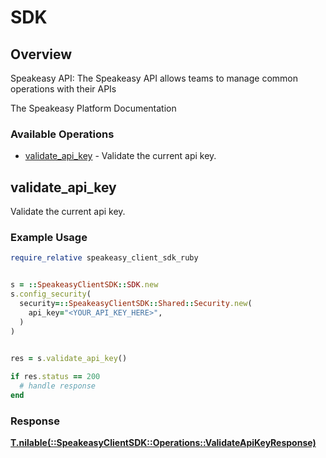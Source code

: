 # SDK


## Overview

Speakeasy API: The Speakeasy API allows teams to manage common operations with their APIs

The Speakeasy Platform Documentation
</docs>
### Available Operations

* [validate_api_key](#validate_api_key) - Validate the current api key.

## validate_api_key

Validate the current api key.

### Example Usage

```ruby
require_relative speakeasy_client_sdk_ruby


s = ::SpeakeasyClientSDK::SDK.new
s.config_security(
  security=::SpeakeasyClientSDK::Shared::Security.new(
    api_key="<YOUR_API_KEY_HERE>",
  )
)

    
res = s.validate_api_key()

if res.status == 200
  # handle response
end

```


### Response

**[T.nilable(::SpeakeasyClientSDK::Operations::ValidateApiKeyResponse)](../../models/operations/validateapikeyresponse.md)**


